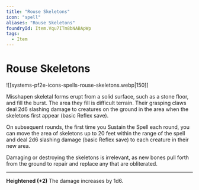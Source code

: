```yaml
---
title: "Rouse Skeletons"
icon: "spell"
aliases: "Rouse Skeletons"
foundryId: Item.Vqu7ITm8bNABApWp
tags:
  - Item
---
```


# Rouse Skeletons
![[systems-pf2e-icons-spells-rouse-skeletons.webp|150]]

Misshapen skeletal forms erupt from a solid surface, such as a stone floor, and fill the burst. The area they fill is difficult terrain. Their grasping claws deal 2d6 slashing damage to creatures on the ground in the area when the skeletons first appear (basic Reflex save).

On subsequent rounds, the first time you Sustain the Spell each round, you can move the area of skeletons up to 20 feet within the range of the spell and deal 2d6 slashing damage (basic Reflex save) to each creature in their new area.

Damaging or destroying the skeletons is irrelevant, as new bones pull forth from the ground to repair and replace any that are obliterated.

* * *

**Heightened (+2)** The damage increases by 1d6.
